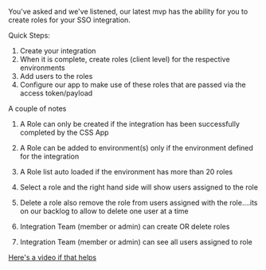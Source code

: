 You've asked and we've listened, our latest mvp has the ability for you to create roles for your SSO integration.


Quick Steps:
1. Create your integration
2. When it is complete, create roles (client level) for the respective environments
3. Add users to the roles
4. Configure our app to make use of these roles that are passed via the access token/payload

A couple of notes

1. A Role can only be created if the integration has been successfully completed by the CSS App

1. A Role can be added to environment(s) only if the environment defined for the integration

1. A Role list auto loaded if the environment has more than 20 roles

1. Select a role and the right hand side will show users assigned to the role

1. Delete a role also remove  the role from users assigned with the role....its on our backlog to allow to delete one user at a time

1. Integration Team (member or admin) can create OR delete roles

1. Integration Team (member or admin) can see all users assigned to role

[Here's a video if that helps](https://user-images.githubusercontent.com/56739669/165629842-7f303725-fd0a-45bf-ab79-3751dbd1ca8a.mp4)